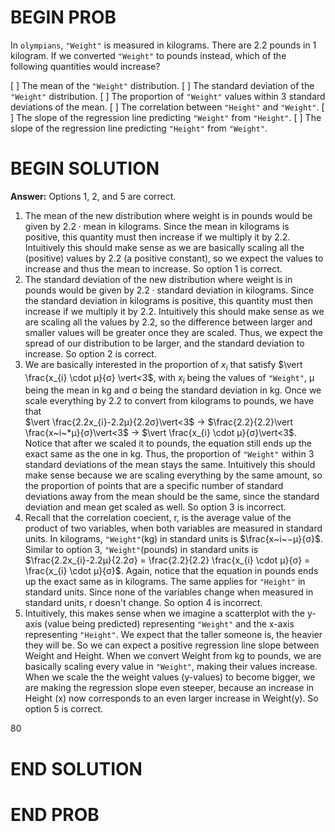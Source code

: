 # BEGIN PROB

In `olympians`, `"Weight"` is measured in kilograms. There are 2.2
pounds in 1 kilogram. If we converted `"Weight"` to pounds instead,
which of the following quantities would increase?

[ ] The mean of the `"Weight"` distribution.
[ ] The standard deviation of the `"Weight"` distribution.
[ ] The proportion of `"Weight"` values within 3 standard deviations
of the mean.
[ ] The correlation between `"Height"` and `"Weight"`.
[ ] The slope of the regression line predicting `"Weight"` from
`"Height"`.
[ ] The slope of the regression line predicting `"Height"` from
`"Weight"`.

# BEGIN SOLUTION

**Answer:** Options 1, 2, and 5 are correct.

1. The mean of the new distribution where weight is in pounds would be given by $2.2 \cdot \text{mean in kilograms}$. Since the mean in kilograms is positive, this quantity must then increase if we multiply it by 2.2. Intuitively this should make sense as we are basically scaling all the (positive) values by 2.2 (a positive constant), so we expect the values to increase and thus the mean to increase. So option 1 is correct.
2. The standard deviation of the new distribution where weight is in pounds would be given by $2.2  \cdot \text{standard deviation in kilograms}$. Since the standard deviation in kilograms is positive, this quantity must then increase if we multiply it by 2.2. Intuitively this should make sense as we are scaling all the values by 2.2, so the difference between larger and smaller values will be greater once they are scaled. Thus, we expect the spread of our distribution to be larger, and the standard deviation to increase. So option 2 is correct.
3. We are basically interested in the proportion of $x_{i}$ that satisfy $\vert \frac{x_{i} \cdot μ}{σ} \vert<3$, with $x_{i}$ being the values of `"Weight"`, μ being the mean in kg and σ being the standard deviation in kg. Once we scale everything by 2.2 to convert from kilograms to pounds, we have that  
$\vert \frac{2.2x_{i}-2.2μ}{2.2σ}\vert<3$ &rarr; $\frac{2.2}{2.2}\vert \frac{x~i~*μ}{σ}\vert<3$ &rarr; $\vert \frac{x_{i} \cdot μ}{σ}\vert<3$.  
Notice that after we scaled it to pounds, the equation still ends up the exact same as the one in kg. Thus, the proportion of `"Weight"` within 3 standard deviations of the mean stays the same. Intuitively this should make sense because we are scaling everything by the same amount, so the proportion of points that are a specific number of standard deviations away from the mean should be the same, since the standard deviation and mean get scaled as well. So option 3 is incorrect.
4. Recall that the correlation coecient, r, is the average value of the product of two variables, when both variables are measured in standard units. In kilograms, `"Weight"`(kg) in standard units is $\frac{x~i~−μ}{σ}$. Similar to option 3, `"Weight"`(pounds) in standard units is $\frac{2.2x_{i}-2.2μ}{2.2σ} = \frac{2.2}{2.2} \frac{x_{i} \cdot μ}{σ} = \frac{x_{i} \cdot μ}{σ}$. Again, notice that the equation in pounds ends up the exact same as in kilograms. The same applies for `"Height"` in standard units. Since none of the variables change when measured in standard units, r doesn't change. So option 4 is incorrect.
5. Intuitively, this makes sense when we imagine a scatterplot with the y-axis (value being predicted) representing `"Weight"` and the x-axis representing `"Height"`. We expect that the taller someone is, the heavier they will be. So we can expect a positive regression line slope between Weight and Height. When we convert Weight from kg to pounds, we are basically scaling every value in `"Weight"`, making their values increase. When we scale the the weight values (y-values) to become bigger, we are making the regression slope even steeper, because an increase in Height (x) now corresponds to an even larger increase in Weight(y). So option 5 is correct.

<average>80</average>

# END SOLUTION

# END PROB